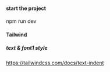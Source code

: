 #### start the project
npm run dev


#### Tailwind
##### text & font1 style
https://tailwindcss.com/docs/text-indent

